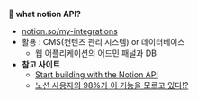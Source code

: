 📌 **what notion API?**
- [notion.so/my-integrations](http://notion.so/my-integrations)
-   활용 : CMS(컨텐츠 관리 시스템) or 데이터베이스
    -   웹 어플리케이션의 어드민 패널과 DB
- **참고 사이트**
	- [Start building with the Notion API](https://developers.notion.com/)
	- [노션 사용자의 98%가 이 기능을 모르고 있다!?](https://www.youtube.com/watch?v=XCAwSBdeejU)